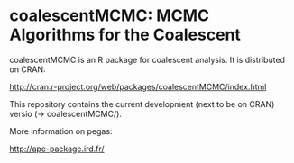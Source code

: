 # coalescentMCMC: MCMC Algorithms for the Coalescent

coalescentMCMC is an R package for coalescent analysis. It is distributed on CRAN:

http://cran.r-project.org/web/packages/coalescentMCMC/index.html

This repository contains the current development (next to be on CRAN) versio (-> coalescentMCMC/).

More information on pegas:

http://ape-package.ird.fr/
